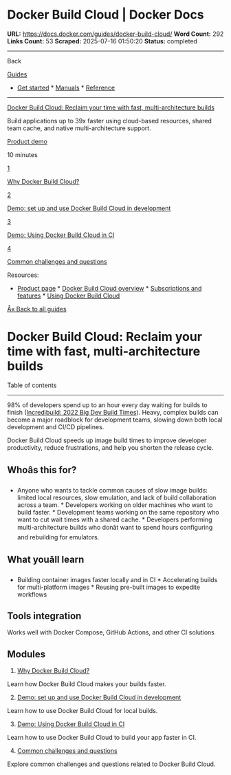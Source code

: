 # Docker Build Cloud | Docker Docs

**URL:** https://docs.docker.com/guides/docker-build-cloud/
**Word Count:** 292
**Links Count:** 53
**Scraped:** 2025-07-16 01:50:20
**Status:** completed

---

Back

[Guides](https://docs.docker.com/guides/)

  * [Get started](https://docs.docker.com/get-started/)   * [Manuals](https://docs.docker.com/manuals/)   * [Reference](https://docs.docker.com/reference/)

* * *

[Docker Build Cloud: Reclaim your time with fast, multi-architecture builds](https://docs.docker.com/guides/docker-build-cloud/)

Build applications up to 39x faster using cloud-based resources, shared team cache, and native multi-architecture support.

[ Product demo](https://docs.docker.com/tags/product-demo/)

10 minutes

[1](https://docs.docker.com/guides/docker-build-cloud/why/)

[Why Docker Build Cloud?](https://docs.docker.com/guides/docker-build-cloud/why/)

[2](https://docs.docker.com/guides/docker-build-cloud/dev/)

[Demo: set up and use Docker Build Cloud in development](https://docs.docker.com/guides/docker-build-cloud/dev/)

[3](https://docs.docker.com/guides/docker-build-cloud/ci/)

[Demo: Using Docker Build Cloud in CI](https://docs.docker.com/guides/docker-build-cloud/ci/)

[4](https://docs.docker.com/guides/docker-build-cloud/common-questions/)

[Common challenges and questions](https://docs.docker.com/guides/docker-build-cloud/common-questions/)

Resources:

  * [Product page](https://www.docker.com/products/build-cloud/)   * [Docker Build Cloud overview](https://docs.docker.com/build-cloud/)   * [Subscriptions and features](https://docs.docker.com/subscription/details/)   * [Using Docker Build Cloud](https://docs.docker.com/build-cloud/usage/)

[Â« Back to all guides](https://docs.docker.com/guides/)

# Docker Build Cloud: Reclaim your time with fast, multi-architecture builds

Table of contents

* * *

98% of developers spend up to an hour every day waiting for builds to finish \([Incredibuild: 2022 Big Dev Build Times](https://www.incredibuild.com/survey-report-2022)\). Heavy, complex builds can become a major roadblock for development teams, slowing down both local development and CI/CD pipelines.

Docker Build Cloud speeds up image build times to improve developer productivity, reduce frustrations, and help you shorten the release cycle.

## Whoâs this for?

  * Anyone who wants to tackle common causes of slow image builds: limited local resources, slow emulation, and lack of build collaboration across a team.   * Developers working on older machines who want to build faster.   * Development teams working on the same repository who want to cut wait times with a shared cache.   * Developers performing multi-architecture builds who donât want to spend hours configuring and rebuilding for emulators.

## What youâll learn

  * Building container images faster locally and in CI   * Accelerating builds for multi-platform images   * Reusing pre-built images to expedite workflows

## Tools integration

Works well with Docker Compose, GitHub Actions, and other CI solutions

## Modules

  1. [Why Docker Build Cloud?](https://docs.docker.com/guides/docker-build-cloud/why/)

Learn how Docker Build Cloud makes your builds faster.

  2. [Demo: set up and use Docker Build Cloud in development](https://docs.docker.com/guides/docker-build-cloud/dev/)

Learn how to use Docker Build Cloud for local builds.

  3. [Demo: Using Docker Build Cloud in CI](https://docs.docker.com/guides/docker-build-cloud/ci/)

Learn how to use Docker Build Cloud to build your app faster in CI.

  4. [Common challenges and questions](https://docs.docker.com/guides/docker-build-cloud/common-questions/)

Explore common challenges and questions related to Docker Build Cloud.
